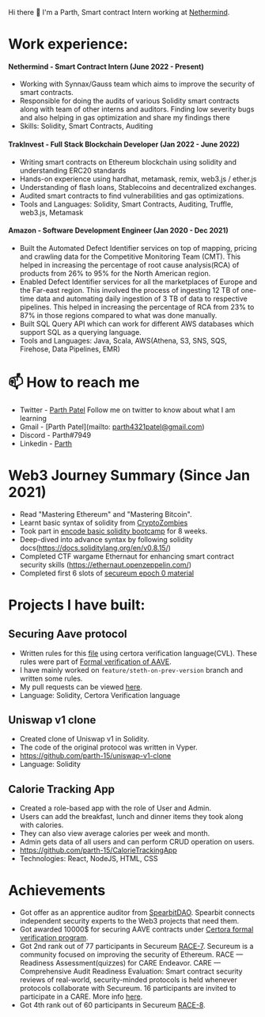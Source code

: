Hi there 👋
I'm a Parth, Smart contract Intern working at [Nethermind](https://nethermind.io/).

# Work experience: 

#### Nethermind - Smart Contract Intern (June 2022 - Present)

* Working with Synnax/Gauss team which aims to improve the security of smart contracts.
* Responsible for doing the audits of various Solidity smart contracts along with team of other interns and auditors. Finding low severity bugs and also helping in gas optimization
and share my findings there
* Skills: Solidity, Smart Contracts, Auditing

#### TrakInvest - Full Stack Blockchain Developer (Jan 2022 - June 2022)

* Writing smart contracts on Ethereum blockchain using solidity and understanding ERC20 standards
* Hands-on experience using hardhat, metamask, remix, web3.js / ether.js
* Understanding of flash loans, Stablecoins and decentralized exchanges.
* Audited smart contracts to find vulnerabilities and gas optimizations.
* Tools and Languages: Solidity, Smart Contracts, Auditing, Truffle, web3.js, Metamask

#### Amazon - Software Development Engineer (Jan 2020 - Dec 2021)
* Built the Automated Defect Identifier services on top of mapping, pricing and crawling data for the Competitive Monitoring Team (CMT). This helped in increasing the percentage of root cause analysis(RCA) of products from 26% to 95% for the North American region.
* Enabled Defect Identifier services for all the marketplaces of Europe and the Far-east region. This involved the process of ingesting 12 TB of one-time data and automating daily ingestion of 3 TB of data to respective pipelines. This helped in increasing the percentage of RCA from 23% to 87% in those regions compared to what was done manually.
* Built SQL Query API which can work for different AWS databases which support SQL as a querying language.
* Tools and Languages: Java, Scala,  AWS(Athena, S3, SNS, SQS, Firehose, Data Pipelines, EMR)

# 📫 How to reach me

* Twitter - [Parth Patel](https://twitter.com/__parthpatel__) Follow me on twitter to know about what I am learning
* Gmail - [Parth Patel](mailto: parth4321patel@gmail.com)
* Discord - Parth#7949
* Linkedin - [Parth](https://www.linkedin.com/in/parth-patel11/)
#
# Web3 Journey Summary (Since Jan 2021)

* Read "Mastering Ethereum" and "Mastering Bitcoin".
* Learnt basic syntax of solidity from [CryptoZombies](https://cryptozombies.io/)
* Took part in [encode basic solidity bootcamp](https://www.encode.club/solidity-bootcamps) for 8 weeks.
* Deep-dived into advance syntax by following solidity docs(https://docs.soliditylang.org/en/v0.8.15/)
* Completed CTF wargame Ethernaut for enhancing smart contract security skills (https://ethernaut.openzeppelin.com/)
* Completed first 6 slots of [secureum epoch 0 material](https://github.com/x676f64/secureum-mind_map)

# 

# Projects I have built:

## Securing Aave protocol
* Written rules for this [file](https://github.com/MichaelMorami/aave-protocol-v2-AStETH/tree/feature/steth-on-prev-version) using certora verification language(CVL). These rules were part of [Formal verification of AAVE](https://governance.aave.com/t/continuous-formal-verification). 
* I have mainly worked on `feature/steth-on-prev-version` branch and written some rules. 
* My pull requests can be viewed [here](https://github.com/MichaelMorami/aave-protocol-v2-AStETH/pull/4).
* Language: Solidity, Certora Verification language

## Uniswap v1 clone
* Created clone of Uniswap v1 in Solidity.
* The code of the original protocol was written in Vyper.
* https://github.com/parth-15/uniswap-v1-clone
* Language: Solidity

## Calorie Tracking App

* Created a role-based app with the role of User and Admin.
* Users can add the breakfast, lunch and dinner items they took along with calories.
* They can also view average calories per week and month.
* Admin gets data of all users and can perform CRUD  operation on users.
* https://github.com/parth-15/CalorieTrackingApp
* Technologies: React, NodeJS, HTML, CSS

# Achievements

* Got offer as an apprentice auditor from [SpearbitDAO](https://spearbit.com/). Spearbit connects independent security experts to the Web3 projects that need them.
* Got awarded 10000$ for securing AAVE contracts under [Certora formal verification program](https://discord.com/channels/814328279468474419/927065287172427798/1019940597353697281).
* Got 2nd rank out of 77 participants in Secureum [RACE-7](https://discord.com/channels/814328279468474419/927065287172427798/995142134082580601). Secureum is a community focused on improving the security of Ethereum. RACE — Readiness Assessment(quizzes) for CARE Endeavor. CARE — Comprehensive Audit Readiness Evaluation: Smart contract security reviews of real-world, security-minded protocols is held whenever protocols collaborate with Secureum. 16 participants are invited to participate in a CARE. More info [here](https://discord.com/channels/814328279468474419/928441092116975696/928520290047242292).
* Got 4th rank out of 60 participants in Secureum [RACE-8](https://discord.com/channels/814328279468474419/927065287172427798/1004355015646916709).


